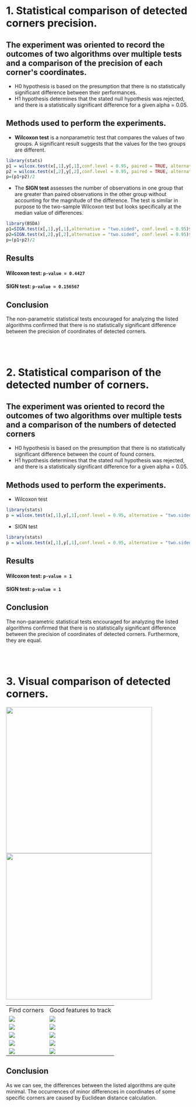  # 1. Statistical comparison of detected corners precision.


 ## The experiment was oriented to record the outcomes of two algorithms over multiple tests and a comparison of the precision of each corner's coordinates. 
 * H0 hypothesis is based on the presumption that there is no statistically significant difference between their performances.
 * H1 hypothesis determines that the stated null hypothesis was rejected, and there is a statistically significant difference for a given alpha = 0.05.

 ## Methods used to perform the experiments.
 * **Wilcoxon test** is a nonparametric test that compares the values of two groups. A significant result suggests that the values for the two groups are different. 
 ```r
 library(stats)
 p1 = wilcox.test(x[,1],y[,1],conf.level = 0.95, paired = TRUE, alternative = "two.sided")$p.value
 p2 = wilcox.test(x[,2],y[,2],conf.level = 0.95, paired = TRUE, alternative = "two.sided")$p.value
 p=(p1+p2)/2
 ```
 * The **SIGN test** assesses the number of observations in one group that are greater than paired observations in the other group without accounting for the magnitude of the difference. The test is similar in purpose to the two-sample Wilcoxon test but looks specifically at the median value of differences.
 ```r
 library(BSDA)
 p1=SIGN.test(x[,1],y[,1],alternative = "two.sided", conf.level = 0.95)$p.value
 p2=SIGN.test(x[,2],y[,2],alternative = "two.sided", conf.level = 0.95)$p.value
 p=(p1+p2)/2
 ```

 ## Results
 #### Wilcoxon test: `p-value = 0.4427`

 #### SIGN test: `p-value = 0.156567`

 ## Conclusion
 The non-parametric statistical tests encouraged for analyzing the listed algorithms confirmed that there is no statistically significant difference between the precision of coordinates of detected corners.


 <br/>
 <br/>


 # 2. Statistical comparison of the detected number of corners.

 ## The experiment was oriented to record the outcomes of two algorithms over multiple tests and a comparison of the numbers of detected corners
 * H0 hypothesis is based on the presumption that there is no statistically significant difference between the count of found corners.
 * H1 hypothesis determines that the stated null hypothesis was rejected, and there is a statistically significant difference for a given alpha = 0.05.

 ## Methods used to perform the experiments.
 * Wilcoxon test
 ```r
 library(stats)
 p = wilcox.test(x[,1],y[,1],conf.level = 0.95, alternative = "two.sided")$p.value
 ```
 * SIGN test
 ```r
 library(stats)
 p = wilcox.test(x[,1],y[,1],conf.level = 0.95, alternative = "two.sided")$p.value
 ```

 ## Results
 #### Wilcoxon test: `p-value = 1`

 #### SIGN test: `p-value = 1`

 ## Conclusion
 The non-parametric statistical tests encouraged for analyzing the listed algorithms confirmed that there is no statistically significant difference between the precision of coordinates of detected corners. Furthermore, they are equal.


<br/>
<br/>


# 3. Visual comparison of detected corners.
<p float="center">
  <img src="https://github.com/Coder-mano/Shi-Tomasi-Corner-Detector/blob/master/OtherExperiments/builtInImage.png" width="400" />
  <img src="https://github.com/Coder-mano/Shi-Tomasi-Corner-Detector/blob/master/OtherExperiments/assignmentImage.png" width="400" /> 
</p>
<table>
  <tr>
    <td>Find corners</td>
    <td>Good features to track</td>
  </tr>
  <tr>
    <td><img src="https://github.com/Coder-mano/Shi-Tomasi-Corner-Detector/blob/master/OtherExperiments/assignmentImage1.png"/>
</td>
    <td><img src="https://github.com/Coder-mano/Shi-Tomasi-Corner-Detector/blob/master/OtherExperiments/builtInImage1.png"/>
</td>
  </tr>
    <tr>
    <td><img src="https://github.com/Coder-mano/Shi-Tomasi-Corner-Detector/blob/master/OtherExperiments/assignmentImage3.png"/>
</td>
    <td><img src="https://github.com/Coder-mano/Shi-Tomasi-Corner-Detector/blob/master/OtherExperiments/builtInImage3.png"/>
</td>
  </tr>
      <tr>
    <td><img src="https://github.com/Coder-mano/Shi-Tomasi-Corner-Detector/blob/master/OtherExperiments/assignmentImage4.png"/>
</td>
    <td><img src="https://github.com/Coder-mano/Shi-Tomasi-Corner-Detector/blob/master/OtherExperiments/builtInImage4.png"/>
</td>
  </tr>
      <tr>
    <td><img src="https://github.com/Coder-mano/Shi-Tomasi-Corner-Detector/blob/master/OtherExperiments/assignmentImage6.png"/>
</td>
    <td><img src="https://github.com/Coder-mano/Shi-Tomasi-Corner-Detector/blob/master/OtherExperiments/builtInImage6.png"/>
</td>
  </tr>
      <tr>
    <td><img src="https://github.com/Coder-mano/Shi-Tomasi-Corner-Detector/blob/master/OtherExperiments/assignmentImage99.png"/>
</td>
    <td><img src="https://github.com/Coder-mano/Shi-Tomasi-Corner-Detector/blob/master/OtherExperiments/builtInImage99.png"/>
</td>
  </tr>
</table>

## Conclusion
As we can see, the differences between the listed algorithms are quite minimal. The occurrences of minor differences in coordinates of some specific corners are caused by Euclidean distance calculation. 

